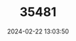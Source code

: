 ---
title: "35481"
category: "Cyrtocarpa caatingae"
draft: false
date: 2024-02-22 13:03:50
languages:
  Portuguese: ["Cedro-brabo", "Canjerana"]
---